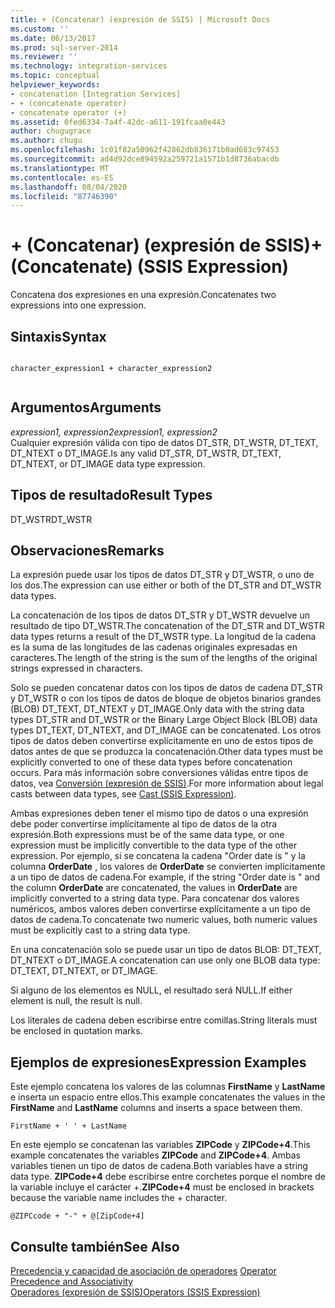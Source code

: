 ```yaml
---
title: + (Concatenar) (expresión de SSIS) | Microsoft Docs
ms.custom: ''
ms.date: 06/13/2017
ms.prod: sql-server-2014
ms.reviewer: ''
ms.technology: integration-services
ms.topic: conceptual
helpviewer_keywords:
- concatenation [Integration Services]
- + (concatenate operator)
- concatenate operator (+)
ms.assetid: 0fed6334-7a4f-42dc-a611-191fcaa0e443
author: chugugrace
ms.author: chugu
ms.openlocfilehash: 1c01f82a50962f42862db836171b0ad683c97453
ms.sourcegitcommit: ad4d92dce894592a259721a1571b1d8736abacdb
ms.translationtype: MT
ms.contentlocale: es-ES
ms.lasthandoff: 08/04/2020
ms.locfileid: "87746390"
---
```

# <a name="-concatenate-ssis-expression"></a><span data-ttu-id="f724e-102">+ (Concatenar) (expresión de SSIS)</span><span class="sxs-lookup"><span data-stu-id="f724e-102">+ (Concatenate) (SSIS Expression)</span></span>
  <span data-ttu-id="f724e-103">Concatena dos expresiones en una expresión.</span><span class="sxs-lookup"><span data-stu-id="f724e-103">Concatenates two expressions into one expression.</span></span>  
  
## <a name="syntax"></a><span data-ttu-id="f724e-104">Sintaxis</span><span class="sxs-lookup"><span data-stu-id="f724e-104">Syntax</span></span>  
  
```  
  
character_expression1 + character_expression2  
  
```  
  
## <a name="arguments"></a><span data-ttu-id="f724e-105">Argumentos</span><span class="sxs-lookup"><span data-stu-id="f724e-105">Arguments</span></span>  
 <span data-ttu-id="f724e-106">*expression1, expression2*</span><span class="sxs-lookup"><span data-stu-id="f724e-106">*expression1, expression2*</span></span>  
 <span data-ttu-id="f724e-107">Cualquier expresión válida con tipo de datos DT_STR, DT_WSTR, DT_TEXT, DT_NTEXT o DT_IMAGE.</span><span class="sxs-lookup"><span data-stu-id="f724e-107">Is any valid DT_STR, DT_WSTR, DT_TEXT, DT_NTEXT, or DT_IMAGE data type expression.</span></span>  
  
## <a name="result-types"></a><span data-ttu-id="f724e-108">Tipos de resultado</span><span class="sxs-lookup"><span data-stu-id="f724e-108">Result Types</span></span>  
 <span data-ttu-id="f724e-109">DT_WSTR</span><span class="sxs-lookup"><span data-stu-id="f724e-109">DT_WSTR</span></span>  
  
## <a name="remarks"></a><span data-ttu-id="f724e-110">Observaciones</span><span class="sxs-lookup"><span data-stu-id="f724e-110">Remarks</span></span>  
 <span data-ttu-id="f724e-111">La expresión puede usar los tipos de datos DT_STR y DT_WSTR, o uno de los dos.</span><span class="sxs-lookup"><span data-stu-id="f724e-111">The expression can use either or both of the DT_STR and DT_WSTR data types.</span></span>  
  
 <span data-ttu-id="f724e-112">La concatenación de los tipos de datos DT_STR y DT_WSTR devuelve un resultado de tipo DT_WSTR.</span><span class="sxs-lookup"><span data-stu-id="f724e-112">The concatenation of the DT_STR and DT_WSTR data types returns a result of the DT_WSTR type.</span></span> <span data-ttu-id="f724e-113">La longitud de la cadena es la suma de las longitudes de las cadenas originales expresadas en caracteres.</span><span class="sxs-lookup"><span data-stu-id="f724e-113">The length of the string is the sum of the lengths of the original strings expressed in characters.</span></span>  
  
 <span data-ttu-id="f724e-114">Solo se pueden concatenar datos con los tipos de datos de cadena DT_STR y DT_WSTR o con los tipos de datos de bloque de objetos binarios grandes (BLOB) DT_TEXT, DT_NTEXT y DT_IMAGE.</span><span class="sxs-lookup"><span data-stu-id="f724e-114">Only data with the string data types DT_STR and DT_WSTR or the Binary Large Object Block (BLOB) data types DT_TEXT, DT_NTEXT, and DT_IMAGE can be concatenated.</span></span> <span data-ttu-id="f724e-115">Los otros tipos de datos deben convertirse explícitamente en uno de estos tipos de datos antes de que se produzca la concatenación.</span><span class="sxs-lookup"><span data-stu-id="f724e-115">Other data types must be explicitly converted to one of these data types before concatenation occurs.</span></span> <span data-ttu-id="f724e-116">Para más información sobre conversiones válidas entre tipos de datos, vea [Conversión &#40;expresión de SSIS&#41;](cast-ssis-expression.md).</span><span class="sxs-lookup"><span data-stu-id="f724e-116">For more information about legal casts between data types, see [Cast &#40;SSIS Expression&#41;](cast-ssis-expression.md).</span></span>  
  
 <span data-ttu-id="f724e-117">Ambas expresiones deben tener el mismo tipo de datos o una expresión debe poder convertirse implícitamente al tipo de datos de la otra expresión.</span><span class="sxs-lookup"><span data-stu-id="f724e-117">Both expressions must be of the same data type, or one expression must be implicitly convertible to the data type of the other expression.</span></span> <span data-ttu-id="f724e-118">Por ejemplo, si se concatena la cadena "Order date is " y la columna **OrderDate** , los valores de **OrderDate** se convierten implícitamente a un tipo de datos de cadena.</span><span class="sxs-lookup"><span data-stu-id="f724e-118">For example, if the string "Order date is " and the column **OrderDate** are concatenated, the values in **OrderDate** are implicitly converted to a string data type.</span></span> <span data-ttu-id="f724e-119">Para concatenar dos valores numéricos, ambos valores deben convertirse explícitamente a un tipo de datos de cadena.</span><span class="sxs-lookup"><span data-stu-id="f724e-119">To concatenate two numeric values, both numeric values must be explicitly cast to a string data type.</span></span>  
  
 <span data-ttu-id="f724e-120">En una concatenación solo se puede usar un tipo de datos BLOB: DT_TEXT, DT_NTEXT o DT_IMAGE.</span><span class="sxs-lookup"><span data-stu-id="f724e-120">A concatenation can use only one BLOB data type: DT_TEXT, DT_NTEXT, or DT_IMAGE.</span></span>  
  
 <span data-ttu-id="f724e-121">Si alguno de los elementos es NULL, el resultado será NULL.</span><span class="sxs-lookup"><span data-stu-id="f724e-121">If either element is null, the result is null.</span></span>  
  
 <span data-ttu-id="f724e-122">Los literales de cadena deben escribirse entre comillas.</span><span class="sxs-lookup"><span data-stu-id="f724e-122">String literals must be enclosed in quotation marks.</span></span>  
  
## <a name="expression-examples"></a><span data-ttu-id="f724e-123">Ejemplos de expresiones</span><span class="sxs-lookup"><span data-stu-id="f724e-123">Expression Examples</span></span>  
 <span data-ttu-id="f724e-124">Este ejemplo concatena los valores de las columnas **FirstName** y **LastName** e inserta un espacio entre ellos.</span><span class="sxs-lookup"><span data-stu-id="f724e-124">This example concatenates the values in the **FirstName** and **LastName** columns and inserts a space between them.</span></span>  
  
```  
FirstName + ' ' + LastName  
```  
  
 <span data-ttu-id="f724e-125">En este ejemplo se concatenan las variables **ZIPCode** y **ZIPCode+4**.</span><span class="sxs-lookup"><span data-stu-id="f724e-125">This example concatenates the variables **ZIPCode** and **ZIPCode+4**.</span></span> <span data-ttu-id="f724e-126">Ambas variables tienen un tipo de datos de cadena.</span><span class="sxs-lookup"><span data-stu-id="f724e-126">Both variables have a string data type.</span></span> <span data-ttu-id="f724e-127">**ZIPCode+4** debe escribirse entre corchetes porque el nombre de la variable incluye el carácter +.</span><span class="sxs-lookup"><span data-stu-id="f724e-127">**ZIPCode+4** must be enclosed in brackets because the variable name includes the + character.</span></span>  
  
```  
@ZIPCcode + "-" + @[ZipCode+4]  
```  
  
## <a name="see-also"></a><span data-ttu-id="f724e-128">Consulte también</span><span class="sxs-lookup"><span data-stu-id="f724e-128">See Also</span></span>  
 <span data-ttu-id="f724e-129">[Precedencia y capacidad de asociación de operadores](operator-precedence-and-associativity.md) </span><span class="sxs-lookup"><span data-stu-id="f724e-129">[Operator Precedence and Associativity](operator-precedence-and-associativity.md) </span></span>  
 [<span data-ttu-id="f724e-130">Operadores &#40;expresión de SSIS&#41;</span><span class="sxs-lookup"><span data-stu-id="f724e-130">Operators &#40;SSIS Expression&#41;</span></span>](operators-ssis-expression.md)  
  
  
